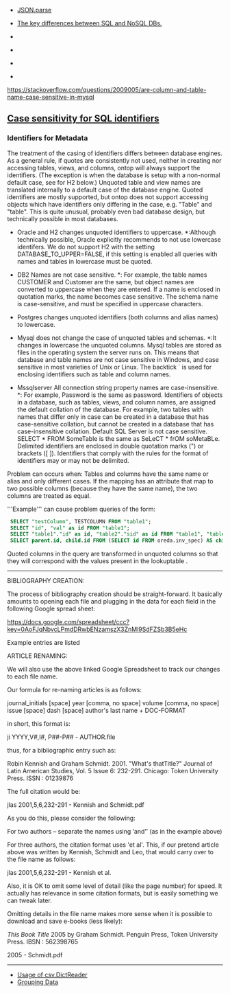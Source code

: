 
* [JSON.parse](https://www.w3schools.com/js/js_json_parse.asp)

* [The key differences between SQL and NoSQL DBs.](http://www.monitis.com/blog/cc-in-review-the-key-differences-between-sql-and-nosql-dbs/)
* []()
* []()
* []()
* []()

https://stackoverflow.com/questions/2009005/are-column-and-table-name-case-sensitive-in-mysql

## [Case sensitivity for SQL identifiers](https://github.com/ontop/ontop/wiki/Case-sensitivity-for-SQL-identifiers/_edit)


### Identifiers for Metadata

The treatment of the casing of identifiers differs between database engines. As a general rule, if quotes are consistently not used, neither in creating nor accessing tables, views, and columns, ontop will always support the identifiers. (The exception is when the database is setup with a non-normal default case, see for H2 below.) Unquoted table and view names are translated internally to a default case of the database engine. Quoted identifiers are mostly supported, but ontop does not support accessing objects which have identifiers only differing in the case, e.g. "Table" and "table". This is quite unusual, probably even bad database design, but technically possible in most databases.

* Oracle and H2 changes unquoted identifiers to uppercase. 
*:Although technically possible, Oracle explicitly recommends to not use lowercase identifers. We do not support H2 with the setting DATABASE_TO_UPPER=FALSE, if this setting is enabled all queries with names and tables in lowercase must be quoted.

* DB2 Names are not case sensitive.
*: For example, the table names CUSTOMER and Customer are the same, but object names are converted to uppercase when they are entered. If a name is enclosed in quotation marks, the name becomes case sensitive. The schema name is case-sensitive, and must be specified in uppercase characters.

* Postgres changes unquoted identifiers (both columns and alias names) to lowercase.

* Mysql does not change the case of unquoted tables and schemas. 
*:It changes in lowercase the unquoted columns. Mysql tables are stored as files in the operating system the server runs on. This means that database and table names are not case sensitive in Windows, and case sensitive in most varieties of Unix or Linux. The backtick ` is used for enclosing identifiers such as table and column names.

* Mssqlserver All connection string property names are case-insensitive.
*: For example, Password is the same as password. Identifiers of objects in a database, such as tables, views, and column names, are assigned the default collation of the database. For example, two tables with names that differ only in case can be created in a database that has case-sensitive collation, but cannot be created in a database that has case-insensitive collation. Default SQL Server is not case sensitive. SELECT * FROM SomeTable is the same as SeLeCT * frOM soMetaBLe. Delimited identifiers are enclosed in double quotation marks (") or brackets ([ ]). Identifiers that comply with the rules for the format of identifiers may or may not be delimited.

Problem can occurs when:
Tables and columns have the same name or alias and only different cases.
If the mapping has an attribute that map to two possible columns (because they have the same name), the two columns are treated as equal.

'''Example''' can cause problem queries of the form:

```sql
 SELECT "testColumn", TESTCOLUMN FROM "table1";
 SELECT "id", "val" as id FROM "table1";
 SELECT "table1"."id" as id, "table2"."sid" as id FROM "table1", "table2";
 SELECT parent.id, child.id FROM (SELECT id FROM oreda.inv_spec) AS child, (SELECT id FROM oreda.inventory) AS parent;
```
Quoted columns in the query are transformed in unquoted columns so that they will correspond with the values present in the lookuptable .

 

 ---
 
 BIBLIOGRAPHY CREATION:

The process of bibliography creation should be straight-forward.  It basically amounts to opening each file and plugging in the data for each field in the following Google spread sheet:

https://docs.google.com/spreadsheet/ccc?key=0AoFJqNbvcLPmdDRwbENzamszX3ZnMl9SdFZSb3B5eHc

Example entries are listed

ARTICLE RENAMING:

We will also use the above linked Google Spreadsheet to track our changes to each file name.

Our formula for re-naming articles is as follows:
 
journal_initials [space] year [comma, no space] volume [comma, no space] issue [space] dash [space] author's last name + DOC-FORMAT

in short, this format is:

ji YYYY,V#,I#, P##-P## - AUTHOR.file

thus, for a bibliographic entry such as: 

Robin Kennish and Graham Schmidt. 2001.  "What's thatTitle?" Journal of Latin American Studies, Vol.  5 Issue 6: 232-291.   Chicago: Token University Press.  ISSN : 01239876
 
The full citation would be:

jlas 2001,5,6,232-291 - Kennish and Schmidt.pdf

As you do this, please consider the following:

For two authors – separate the names using ‘and’’  (as in the example above)

For three authors, the citation format uses 'et al'.  This, if our pretend article above was written by Kennish,  Schmidt and Leo, that would carry over to the file name as follows:

jlas 2001,5,6,232-291 - Kennish et al.

Also, it is OK to omit some level of detail (like the page number) for speed.  It actually has relevance in some citation formats, but is easily something we can tweak later.

Omitting details in the file name makes more sense when it is possible to download and save e-books (less likely):

*This Book Title* 2005  by Graham Schmidt.  Penguin Press, Token University Press.  IBSN : 562398765

2005 - Schmidt.pdf
 

---

* [Usage of csv.DictReader](https://courses.cs.washington.edu/courses/cse140/13wi/csv-parsing.html)
* [Grouping Data](http://learnjsdata.com/group_data.html)
